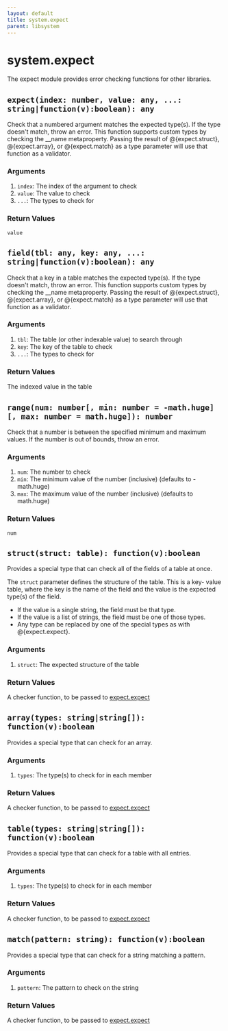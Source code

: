 ```yaml
---
layout: default
title: system.expect
parent: libsystem
---
```


# system.expect
The expect module provides error checking functions for other libraries.

## `expect(index: number, value: any, ...: string|function(v):boolean): any`
Check that a numbered argument matches the expected type(s).  If the type
 doesn't match, throw an error.
 This function supports custom types by checking the __name metaproperty.
 Passing the result of @{expect.struct}, @{expect.array}, or @{expect.match}
 as a type parameter will use that function as a validator.

### Arguments
1. `index`: The index of the argument to check
2. `value`: The value to check
3. `...`: The types to check for

### Return Values
`value`

## `field(tbl: any, key: any, ...: string|function(v):boolean): any`
Check that a key in a table matches the expected type(s).  If the type
 doesn't match, throw an error.
 This function supports custom types by checking the __name metaproperty.
 Passing the result of @{expect.struct}, @{expect.array}, or @{expect.match}
 as a type parameter will use that function as a validator.

### Arguments
1. `tbl`: The table (or other indexable value) to search through
2. `key`: The key of the table to check
3. `...`: The types to check for

### Return Values
The indexed value in the table

## `range(num: number[, min: number = -math.huge][, max: number = math.huge]): number`
Check that a number is between the specified minimum and maximum values.  If
 the number is out of bounds, throw an error.

### Arguments
1. `num`: The number to check
2. `min`: The minimum value of the number (inclusive) (defaults to -math.huge)
3. `max`: The maximum value of the number (inclusive) (defaults to math.huge)

### Return Values
`num`

## `struct(struct: table): function(v):boolean`
Provides a special type that can check all of the fields of a table at once.

 The `struct` parameter defines the structure of the table. This is a key-
 value table, where the key is the name of the field and the value is the
 expected type(s) of the field.
 - If the value is a single string, the field must be that type.
 - If the value is a list of strings, the field must be one of those types.
 - Any type can be replaced by one of the special types as with @{expect.expect}.


### Arguments
1. `struct`: The expected structure of the table

### Return Values
A checker function, to be passed to <a href="expect.html#expect">expect.expect</a>

## `array(types: string|string[]): function(v):boolean`
Provides a special type that can check for an array.

### Arguments
1. `types`: The type(s) to check for in each member

### Return Values
A checker function, to be passed to <a href="expect.html#expect">expect.expect</a>

## `table(types: string|string[]): function(v):boolean`
Provides a special type that can check for a table with all entries.

### Arguments
1. `types`: The type(s) to check for in each member

### Return Values
A checker function, to be passed to <a href="expect.html#expect">expect.expect</a>

## `match(pattern: string): function(v):boolean`
Provides a special type that can check for a string matching a pattern.

### Arguments
1. `pattern`: The pattern to check on the string

### Return Values
A checker function, to be passed to <a href="expect.html#expect">expect.expect</a>

